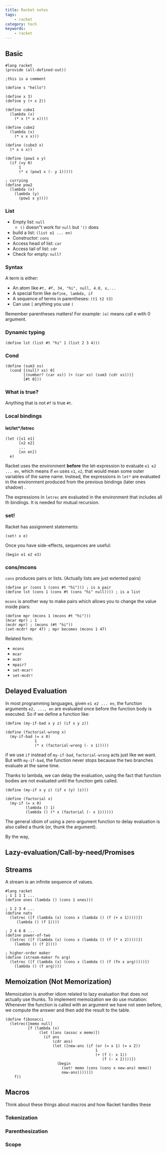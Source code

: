 ```yaml
---
title: Racket notes
tags:
    - racket
category: tech
keywords:
    - racket
---
```


## Basic

```racket
#lang racket
(provide (all-defined-out))

;this is a comment

(define s "hello")

(define x 3)
(define y (+ x 2))

(define cube1
  (lambda (x)
    (* x (* x x))))

(define cube2
  (lambda (x)
    (* x x x)))

(define (cube3 x)
  (* x x x))

(define (pow1 x y)
  (if (=y 0)
      1
      (* x (pow1 x (- y 1)))))

; currying
(define pow2
  (lambda (x)
    (lambda (y)
      (pow1 x y))))

```

### List

* Empty list: `null`
	* `()` doesn"t work for `null` but `'()` does
* build a list: `(list e1 ... en)`
* Constructor: `cons`
* Access head of list: `car`
* Access tail of list: `cdr`
* Check for empty: `null?`

### Syntax

A term is either:
* An atom like `#t, #f, 34, "hi", null, 4.0, x,...`
* A special form like `define, lambda, if`
* A sequence of terms in parentheses: `(t1 t2 t3)`
* Can use `[` anything you use `(`

Remember parentheses matters! For example:
`(e)` means call e with 0 argument.

### Dynamic typing

```racket
(define lst (list #t "hi" 1 (list 2 3 4)))
```

### Cond

```racket
(define (sum3 xs)
  (cond [(null? xs) 0]
        [(number? (car xs)) (+ (car xs) (sum3 (cdr xs)))]
        [#t 0]))
```

### What is true?

Anything that is not `#f` is true `#t`.

### Local bindings

#### let/let*/letrec

```racket
(let ([x1 e1]
      [x2 e2]
      ...
      [xn en])
  e)
```

Racket uses the environment **before** the let-expression to evaluate `e1 e2 ... en`, which means if `en` uses `x1`, `x2`, that would mean some outer variables of the same name. Instead, the expressions in `let*` are evaluated in the environment produced from the previous bindings (later ones shadow) . 

The expressions in `letrec` are evaluated in the environment that includes all th bindings. It is needed for mutual recursion.

### set!

Racket has assignment statements:
```racket
(set! x e)
```

Once you have side-effects, sequences are useful:
```racket
(begin e1 e2 e3)
```

### cons/mcons

`cons` produces pairs or lists. (Actually lists are just extented pairs)
```racket
(define pr (cons 1 (cons #t "hi"))) ; is a pair
(define lst (cons 1 (cons #t (cons "hi" null)))) ; is a list
```

`mcons` is another way to make pairs which allows you to change the value inside piars:
```racket
(define mpr (mcons 1 (mcons #t "hi")))
(mcar mpr) ; 1
(mcdr mpr) ; (mcons (#t "hi"))
(set-mcdr! mpr 47) ; mpr becomes (mcons 1 47)
```

Related form:
* `mcons`
* `mcar`
* `mcdr`
* `mpair?`
* `set-mcar!`
* `set-mcdr!`

## Delayed Evaluation

In most programming languages, given `e1 e2 ... en`, the function arguments `e2, ..., en` are evaluated once before the function body is executed. 
So if we define a function like:
```rkt
(define (my-if-bad x y z) (if x y z))

(define (factorial-wrong x)
  (my-if-bad (= x 0)
             1
             (* x (factorial-wrong (- x 1)))))
```
if we use `if` instead of `my-if-bad`, `factorial-wrong` acts just like we want. But with `my-if-bad`, the function never stops because the two branches evaluate at the same time.

Thanks to lambda, we can delay the evaluation, using the fact that function bodies are not evaluated until the function gets called.
```rkt
(define (my-if x y z) (if x (y) (z)))

(define (factorial x)
  (my-if (= x 0)
         (lambda () 1)
         (lambda () (* x (factorial (- x 1))))))
```
The general idiom of using a zero-argument function to delay evaluation is also called a thunk (or, thunk the argument).

By the way,

## Lazy-evaluation/Call-by-need/Promises

## Streams

A stream is an infinite sequence of values.
```racket
#lang racket
; 1 1 1 1 ...
(define ones (lambda () (cons 1 ones)))

; 1 2 3 4 ...
(define nats
  (letrec ([f (lambda (x) (cons x (lambda () (f (+ x 1)))))])
     (lambda () (f 1))))

; 2 4 6 8 ...
(define power-of-two
  (letrec ([f (lambda (x) (cons x (lambda () (f (* x 2)))))])
    (lambda () (f 2))))

; higher-order maker
(define (stream-maker fn arg)
  (letrec ([f (lambda (x) (cons x (lambda () (f (fn x arg)))))])
    (lambda () (f arg))))
```

## Memoization (Not Memorization) 

Memoization is another idiom related to lazy evaluation that does not actually use thunks. To implement memoization we do use mutation: Whenever the function is called with an argument we have not seen before, we compute the answer and then add the result to the table.

```racket
(define fibonacci
  (letrec([memo null]
          [f (lambda (x)
               (let ([ans (assoc x memo)])
                 (if ans
                     (cdr ans)
                     (let ([new-ans (if (or (= x 1) (= x 2))
                                        1
                                        (+ (f (- x 1))
                                           (f (- x 2))))])
                       (begin
                         (set! memo (cons (cons x new-ans) memo))
                         new-ans)))))])
    f))
```

## Macros

Think about these things about macros and how Racket handles these

### Tokenization

### Parenthesization

### Scope
<!--stackedit_data:
eyJoaXN0b3J5IjpbLTQxNjg4NzQ4OCwyMTg3NTkyMCwtNDE4MD
E4NjYwLC0yMDMzODA4NTg2LDE2MDU4MDc3MzAsMTM3MTI1OTcz
NiwxNDg1MTQxMzc0LDg5NjM1NzY1MSwtMTM4ODE2MzU5NCwtMj
A1NTc1OTQ3OCwtMjAzNzQ2NzE1OSw1MzE0NTk1MiwyMDc4NTMx
NTcsLTM4MTY3NjQxOCwxNTYwMzU5NjgsNjM2NTMwMDEyLC0xMD
UyMDc2NzEzLDMwNTE3OTA3NywtMTUxNjMzODE1OSw1NDgwNDQz
MzldfQ==
-->